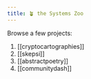 ```yaml
---
title: 🪴 the Systems Zoo
---
```


Browse a few projects:
1. [[cryptocartographies]]
2. [[skepsi]]
3. [[abstractpoetry]]
4. [[communitydash]]
